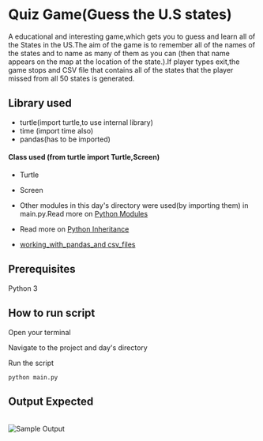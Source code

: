 # Quiz Game(Guess the U.S states)
A educational and interesting game,which gets you to guess and learn all of the States in the US.The aim of the game is to remember all of the names of the states and to name as many of them as you can (then that name appears on the map at the location of the state.).If player types exit,the game stops and CSV file that contains all of the states that the player missed from all 50 states is generated.

## Library used
- turtle(import turtle,to use internal library)
- time (import time also)
- pandas(has to be imported)
#### Class used (from turtle import Turtle,Screen)
- Turtle
- Screen

- Other modules in this day's directory were used(by importing them) in main.py.Read more on [Python Modules](https://www.w3schools.com/python/python_modules.asp)
- Read more on [Python Inheritance](https://www.w3schools.com/python/python_inheritance.asp)
- [working_with_pandas_and csv_files](https://github.com/ima-eky/100-days-of-code-course/blob/main/day-25/working_with_pandas_and_csv.py)
## Prerequisites
Python 3

## How to run script
Open your terminal

Navigate to the project and day's directory

Run the script

`python main.py`

## Output Expected
<br><img src="https://github.com/ima-eky/100-days-of-code-course/blob/main/img/guess_the_state.png" title="Sample Output"/>
